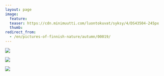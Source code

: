 ```yaml
---
layout: page
image:
  feature:
  teaser: https://cdn.minimuutti.com/luontokuvat/syksy/4/DS43504-245px.jpg
  thumb:
redirect_from:
  - /en/pictures-of-finnish-nature/autumn/00019/
---
```


![](https://cdn.minimuutti.com/luontokuvat/syksy/4/DS43504-800px.jpg)

![](https://cdn.minimuutti.com/luontokuvat/syksy/4/DS43506-800px.jpg)

![](https://cdn.minimuutti.com/luontokuvat/syksy/4/DS43509-800px.jpg)

